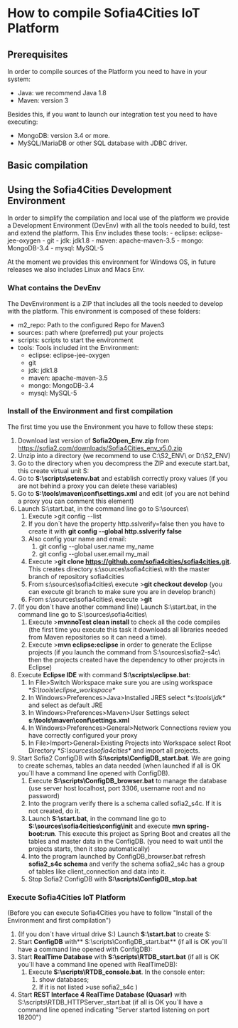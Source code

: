 # How to compile Sofia4Cities IoT Platform

## Prerequisites
In order to compile  sources of the Platform you need to have in your system:
- Java: we recommend Java 1.8
- Maven: version 3

Besides this, if you want to launch our integration test you need to have executing:
- MongoDB: version 3.4 or more. 
- MySQL/MariaDB or other SQL database with JDBC driver.

## Basic compilation


## Using the Sofia4Cities Development Environment
In order to simplify the compilation and local use of the platform we provide a Development Environment (DevEnv) with all the tools needed to build, test and extend the platform.
This Env includes these tools:
	- eclipse: eclipse-jee-oxygen
	- git
	- jdk: jdk1.8
	- maven: apache-maven-3.5
	- mongo: MongoDB-3.4
	- mysql: MySQL-5

At the moment we provides this environment for Windows OS, in future releases we also includes Linux and Macs Env.

### What contains the DevEnv
The DevEnvironment is a ZIP that includes all the tools needed to develop with the platform.
This environment is composed of these folders:
- m2_repo: Path to the configured Repo for Maven3
- sources: path where (preferred) put your projects
- scripts: scripts  to start the environment
- tools: Tools included int the Environment:
	- eclipse: eclipse-jee-oxygen
	- git
	- jdk: jdk1.8
	- maven: apache-maven-3.5
	- mongo: MongoDB-3.4
	- mysql: MySQL-5

### Install of the Environment and first compilation
The first time you use the Environment you have to follow these steps:

1. Download last version of **Sofia2Open_Env.zip** from https://sofia2.com/downloads/Sofia4Cities_env_v5.0.zip
2. Unzip into a directory (we recommend to use C:\S2_ENV\ or D:\S2_ENV\)
3. Go to the directory when you decompress the ZIP and execute start.bat, this create virtual unit S:
4. Go to **S:\scripts\setenv.bat** and establish correctly proxy values (if you are not behind a proxy you can delete these variables)
5. Go to **S:\tools\maven\conf\settings.xml** and edit <proxy> (of you are not behind a proxy you can comment this element)
6. Launch S:\start.bat, in the command line go to S:\sources\
	1. Execute >git config --list
	2. If you don´t have the property http.sslverify=false then you have to create it with **git config --global http.sslverify false**
	3. Also config your name and email:
		1. git config --global user.name my_name
		2. git config --global user.email my_mail 
	4. Execute >**git clone https://github.com/sofia4cities/sofia4cities.git**. This creates directory s:\sources\sofia4cities\ with the master branch of repository sofia4cities
	5. From s:\sources\sofia4cities\ execute >**git checkout develop** (you can execute git branch to make sure you are in develop branch)
	6. From s:\sources\sofia4cities\ execute >**git** 
7. (If you don´t have another command line) Launch S:\start.bat, in the command line go to S:\sources\sofia4cities\ 
	1. Execute >**mvnnoTest clean install** to check all the code compiles (the first time you execute this task it downloads all libraries needed from Maven repositories so it can need a time).
	3. Execute >**mvn eclipse:eclipse** in order to generate the Eclipse projects (if you launch the command from S:\sources\sofia2-s4c\ then the projects created have the dependency to other projects in Eclipse)
7. Execute **Eclipse IDE** with command **S:\scripts\eclipse.bat**:
	1. In File>Switch Workspace make sure you are using workspace **S:\tools\eclipse_workspace\**
	2. In Windows>Preferences>Java>Installed JRES select **s:\tools\jdk\** and select as default JRE
	3. In Windows>Preferences>Maven>User Settings select **s:\tools\maven\conf\settings.xml**
	4. In Windows>Preferences>General>Network Connections review you have correctly configured your proxy
	5. In File>Import>General>Existing Projects into Workspace select Root Directory **S:\sources\sofia4cities\** and import all projects.
8. Start Sofia2 ConfigDB with **S:\scripts\ConfigDB_start.bat**. We are going to create schemas, tables an data needed (when launched if all is OK you´ll have a command line opened with ConfigDB).
	1. Execute **S:\scripts\ConfigDB_browser.bat** to manage the database (use server host localhost, port 3306, username root and no password)
	2. Into the program verify there is a schema called sofia2_s4c. If it is not created, do it.
	3.  Launch **S:\start.bat**, in the command line go to **S:\sources\sofia4cities\config\init** and execute **mvn spring-boot:run**. This execute this project as Spring Boot and creates all the tables and master data in the ConfigDB. (you need to wait until the projects starts, then it stop automatically)
	4. Into the program launched by ConfigDB_browser.bat refresh **sofia2_s4c schema** and verify the schema sofia2_s4c has a group of tables like client_connection and data into it.			
	5. Stop Sofia2 ConfigDB with **S:\scripts\ConfigDB_stop.bat**

### Execute Sofia4Cities IoT Platform
(Before you can execute Sofia4Cities you have to follow "Install of the Environment and first compilation")
1. (If you don´t have virtual drive S:) Launch **S:\start.bat** to create S:
2. Start **ConfigDB** with** S:\scripts\ConfigDB_start.bat** (if all is OK you´ll have a command line opened with ConfigDB):
3. Start **RealTime Database** with **S:\scripts\RTDB_start.bat** 
(if all is OK you´ll have a command line opened with RealTimeDB):
	1. Execute **S:\scripts\RTDB_console.bat**. In the console enter:
		1. show databases; 
		2. If it is not listed >use sofia2_s4c
)
4. Start **REST Interface 4 RealTime Database (Quasar)** with S:\scripts\RTDB_HTTPServer_start.bat
(if all is OK you´ll have a command line opened indicating "Server started listening on port 18200")

